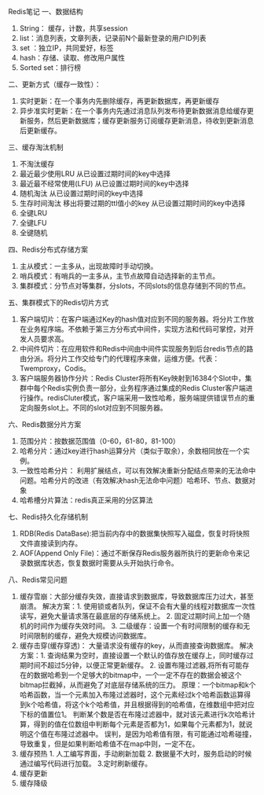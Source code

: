 Redis笔记
一、数据结构
1. String： 缓存，计数，共享session
2. list：消息列表，文章列表，记录前N个最新登录的用户ID列表
3. set ：独立IP，共同爱好，标签
5. hash：存储、读取、修改用户属性
6. Sorted set：排行榜

二、更新方式（缓存一致性）：
1. 实时更新：在一个事务内先删除缓存，再更新数据库，再更新缓存
2. 异步准实时更新：在一个事务内先通过消息队列发布待更新数据消息给缓存更新服务，然后更新数据库；缓存更新服务订阅缓存更新消息，待收到更新消息后更新缓存。

三、缓存淘汰机制
1. 不淘汰缓存
2. 最近最少使用LRU  从已设置过期时间的key中选择
3. 最近最不经常使用(LFU) 从已设置过期时间的key中选择
4. 随机淘汰 从已设置过期时间的key中选择
5. 生存时间淘汰 移出将要过期的ttl值小的key 从已设置过期时间的key中选择
6. 全键LRU
7. 全键LFU
8. 全键随机

四、Redis分布式存储方案
1. 主从模式：一主多从，出现故障时手动切换。
2. 哨兵模式：有哨兵的一主多从，主节点故障自动选择新的主节点。
3. 集群模式：分节点对等集群，分slots，不同slots的信息存储到不同的节点。

五、集群模式下的Redis切片方式
1. 客户端切片：在客户端通过Key的hash值对应到不同的服务器。将分片工作放在业务程序端。不依赖于第三方分布式中间件，实现方法和代码可掌控，对开发人员要求高。
2. 中间件切片：在应用软件和Redis中间由中间件实现服务到后台redis节点的路由分派。将分片工作交给专门的代理程序来做，运维方便。代表：Twemproxy，Codis。
3. 客户端服务器协作分片：Redis Cluster将所有Key映射到16384个Slot中，集群中每个Redis实例负责一部分，业务程序通过集成的Redis Cluster客户端进行操作。redisCluter模式，客户端采用一致性哈希，服务端提供错误节点的重定向服务slot上。不同的slot对应到不同服务器。

六、Redis数据分片方案
1. 范围分片：按数据范围值（0-60，61-80，81-100）
2. 哈希分片：通过key进行hash运算分片（类似于取余），余数相同放在一个实例。
3. 一致性哈希分片： 利用扩展结点，可以有效解决重新分配结点带来的无法命中问题。哈希分片的改进（有效解决hash无法命中问题）哈希环、节点、数据对象
4. 哈希槽分片算法：redis真正采用的分区算法

七、Redis持久化存储机制
1. RDB(Redis DataBase):把当前内存中的数据集快照写入磁盘，恢复时将快照文件直接读到内存。
2. AOF(Append Only File)：通过不断保存Redis服务器所执行的更新命令来记录数据库状态，恢复数据时需要从头开始执行命令。

八、Redis常见问题
1. 缓存雪崩：大部分缓存失效，直接请求到数据库，导致数据库压力过大，甚至崩溃。
    解决方案：1. 使用锁或者队列，保证不会有大量的线程对数据库一次性读写，避免大量请求落在最底层的存储系统上。
            2. 固定过期时间上加一个随机的时间作为缓存失效时间。
            3. 二级缓存：设置一个有时间限制的缓存和无时间限制的缓存，避免大规模访问数据库。
2. 缓存击穿(缓存穿透)： 大量请求没有缓存的key，从而直接查询数据库。
    解决方案：1. 查询结果为空时，直接设置一个默认的值存放在缓存上，同时缓存过期时间不超过5分钟，以便正常更新缓存。
            2. 设置布隆过滤器,将所有可能存在的数据哈希到一个足够大的bitmap中，一个一定不存在的数据会被这个bitmap拦截掉，从而避免了对底层存储系统的压力。
            原理：一个bitmap和k个哈希函数，当一个元素加入布隆过滤器时，这个元素经过k个哈希函数运算得到k个哈希值，将这个k个哈希值，并且根据得到的哈希值，在维数组中把对应下标的值置位1。
            判断某个数是否在布隆过滤器中，就对该元素进行k次哈希计算，得到的值在位数组中判断每个元素是否都为1，如果每个元素都为1，就说明这个值在布隆过滤器中。
            误判，是因为哈希值有限，有可能通过哈希碰撞，导致重复，但是如果判断哈希值不在map中则，一定不在。
3. 缓存预热 1. 人工编写界面，手动刷新加载 2. 数据量不大时，服务启动的时候通过编写代码进行加载。 3.定时刷新缓存。
4. 缓存更新
5. 缓存降级


